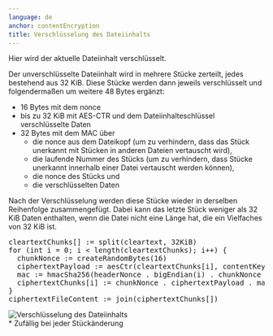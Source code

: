 ```yaml
---
language: de
anchor: contentEncryption
title: Verschlüsselung des Dateiinhalts
---
```

<p class="lead">Hier wird der aktuelle Dateiinhalt verschlüsselt.</p>

Der unverschlüsselte Dateiinhalt wird in mehrere Stücke zerteilt, jedes bestehend aus 32 KiB. Diese Stücke werden dann jeweils verschlüsselt und folgendermaßen um weitere 48 Bytes ergänzt:

- 16 Bytes mit dem nonce
- bis zu 32 KiB mit AES-CTR und dem Dateiinhalteschlüssel verschlüsselte Daten
- 32 Bytes mit dem MAC über
  - die nonce aus dem Dateikopf (um zu verhindern, dass das Stück unerkannt mit Stücken in anderen Dateien vertauscht wird),
  - die laufende Nummer des Stücks (um zu verhindern, dass Stücke unerkannt innerhalb einer Datei vertauscht werden können),
  - die nonce des Stücks und
  - die verschlüsselten Daten

Nach der Verschlüsselung werden diese Stücke wieder in derselben Reihenfolge zusammengefügt. Dabei kann das letzte Stück weniger als 32 KiB Daten enthalten, wenn die Datei nicht eine Länge hat, die ein Vielfaches von 32 KiB ist.

<pre>
cleartextChunks[] := split(cleartext, 32KiB)
for (int i = 0; i < length(cleartextChunks); i++) {
  chunkNonce := createRandomBytes(16)
  ciphertextPayload := aesCtr(cleartextChunks[i], contentKey, chunkNonce)
  mac := hmacSha256(headerNonce . bigEndian(i) . chunkNonce . ciphertextPayload, macMasterKey)
  ciphertextChunks[i] := chunkNonce . ciphertextPayload . mac
}
ciphertextFileContent := join(ciphertextChunks[])
</pre>

<img src="/img/architecture/file-content-encryption.png" srcset="/img/architecture/file-content-encryption.png 1x, /img/architecture/file-content-encryption@2x.png 2x" alt="Verschlüsselung des Dateiinhalts" />
<figcaption>* Zufällig bei jeder Stückänderung</figcaption>

